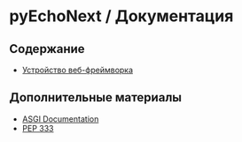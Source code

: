 # pyEchoNext / Документация

## Содержание

 + [Устройство веб-фреймворка](./webframework_design.md)

## Дополнительные материалы

 + [ASGI Documentation](https://asgi.readthedocs.io/_/downloads/en/stable/pdf/)
 + [PEP 333](https://peps.python.org/pep-0333/#the-application-framework-side)

